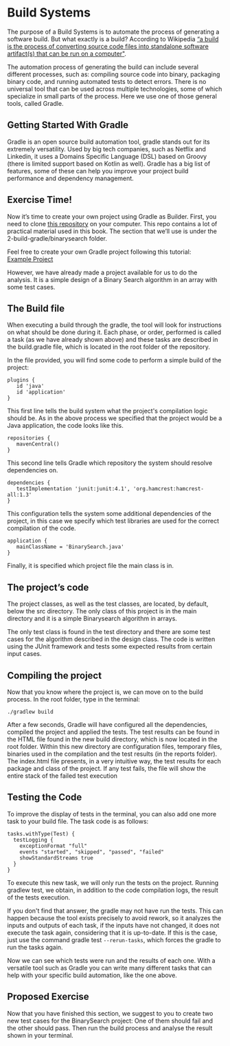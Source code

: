 Build Systems
================

The purpose of a Build Systems is to automate the process of generating a software build. But what exactly is a build? According to Wikipedia [“a build is the process of converting source code files into standalone software artifact(s) that can be run on a computer"](https://en.wikipedia.org/wiki/Software_build#:~:text=In%20software%20development%2C%20a%20build,the%20result%20of%20doing%20so.).

The automation process of generating the build can include several different processes, such as: compiling source code into binary, packaging binary code, and running automated tests to detect errors. There is no universal tool that can be used across multiple technologies, some of which specialize in small parts of the process. Here we use one of those general tools, called Gradle.

## Getting Started With Gradle

Gradle is an open source build automation tool, gradle stands out for its extremely versatility. Used by big tech companies, such as Netflix and Linkedin, it uses a Domains Specific Language (DSL) based on Groovy (there is limited support based on Kotlin as well). Gradle has a big list of features, some of these can help you improve your project build performance and dependency management.

## Exercise Time!
Now it’s time to create your own project using Gradle as Builder. First, you need to clone [this repository](https://github.com/damorim/testing-cin) on your computer. This repo contains a lot of practical material used in this book. The section that we’ll use is under the 2-build-gradle/binarysearch folder. 

Feel free to create your own Gradle project following this tutorial:  
[Example Project](./gradlesetup.md)

However, we have already made a project available for us to do the analysis. It is a simple design of a Binary Search algorithm in an array with some test cases.

## The Build file
When executing a build through the gradle, the tool will look for instructions on what should be done during it. Each phase, or order, performed is called a task (as we have already shown above) and these tasks are described in the build.gradle file, which is located in the root folder of the repository.

In the file provided, you will find some code to perform a simple build of the project:

```
plugins {
   id 'java'
   id 'application'
}
```

This first line tells the build system what the project's compilation logic should be. As in the above process we specified that the project would be a Java application, the code looks like this.

```
repositories {
   mavenCentral()
}
```

This second line tells Gradle which repository the system should resolve dependencies on.

```
dependencies {
   testImplementation 'junit:junit:4.1', 'org.hamcrest:hamcrest-all:1.3'
}
```
This configuration tells the system some additional dependencies of the project, in this case we specify which test libraries are used for the correct compilation of the code.

```
application {
   mainClassName = 'BinarySearch.java'
}
```

Finally, it is specified which project file the main class is in.

## The project’s code
The project classes, as well as the test classes, are located, by default, below the src directory. The only class of this project is in the main directory and it is a simple Binarysearch algorithm in arrays.

The only test class is found in the test directory and there are some test cases for the algorithm described in the design class. The code is written using the JUnit framework and tests some expected results from certain input cases.

## Compiling the project
Now that you know where the project is, we can move on to the build process. In the root folder, type in the terminal:
```
./gradlew build
```
After a few seconds, Gradle will have configured all the dependencies, compiled the project and applied the tests. The test results can be found in the HTML file found in the new build directory, which is now located in the root folder. Within this new directory are configuration files, temporary files, binaries used in the compilation and the test results (in the reports folder). The index.html file presents, in a very intuitive way, the test results for each package and class of the project. If any test fails, the file will show the entire stack of the failed test execution

## Testing the Code
To improve the display of tests in the terminal, you can also add one more task to your build file. The task code is as follows:

```
tasks.withType(Test) { 
  testLogging {
    exceptionFormat "full"
    events "started", "skipped", "passed", "failed"
    showStandardStreams true
  }
}
```

To execute this new task, we will only run the tests on the project. Running gradlew test, we obtain, in addition to the code compilation logs, the result of the tests execution.

If you don't find that answer, the gradle may not have run the tests. This can happen because the tool exists precisely to avoid rework, so it analyzes the inputs and outputs of each task, if the inputs have not changed, it does not execute the task again, considering that it is up-to-date. If this is the case, just use the command gradle test `--rerun-tasks`, which forces the gradle to run the tasks again.

Now we can see which tests were run and the results of each one. With a versatile tool such as Gradle you can write many different tasks that can help with your specific build automation, like the one above.

## Proposed Exercise
Now that you have finished this section, we suggest to you to create two new test cases for the BinarySearch project: One of them should fail and the other should pass. Then run the build process and analyse the result shown in your terminal.
